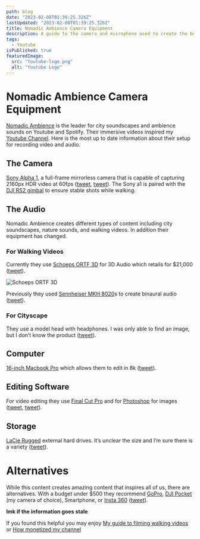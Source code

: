 ```yaml
---
path: blog
date: "2023-02-08T01:39:25.326Z"
lastUpdated: "2023-02-08T01:39:25.326Z"
title: Nomadic Ambience Camera Equipment
description: A guide to the camera and microphone used to create the best youtube walking content
tags:
  - Youtube
isPublished: true
featuredImage:
  src: "Youtube-logo.png"
  alt: "Youtube Logo"
---
```


# Nomadic Ambience Camera Equipment

[Nomadic Ambience](https://www.youtube.com/@NomadicAmbience) is the leader for city soundscapes and ambience sounds on Youtube and Spotify. Their immersive videos inspired my [Youtube Channel](https://www.youtube.com/channel/UCzLPnJlM_5IEe2djVMB2jLA). Here is the most up to date information about their setup for recording video and audio.

## The Camera

[Sony Alpha 1](https://electronics.sony.com/imaging/interchangeable-lens-cameras/all-interchangeable-lens-cameras/p/ilce1-b), a full-frame mirrorless camera that is capable of capturing 2160px HDR video at 60fps ([tweet](https://twitter.com/nomadicambience/status/1420161709306793987?s=61&t=sb1voM1pEIbR48k7v3PopA), [tweet](https://twitter.com/nomadicambience/status/1535280089361002497?s=61&t=9Byc-6AQDEomvrQ5Cl0Tmg)). The Sony a1 is paired with the [DJI RS2 gimbal](https://www.dji.com/rs-2) to ensure stable shots while walking.

## The Audio

Nomadic Ambience creates different types of content including city soundscapes, nature sounds, and walking videos. In addition their equipment has changed.

### For Walking Videos

Currently they use [Schoeps ORTF 3D](https://www.bhphotovideo.com/c/product/1390432-REG/schoeps_ortf_3d_outdoor_set.html?gclid=CjwKCAiArY2fBhB9EiwAWqHK6obf9GlkXaHDw_5AhF0N4ucNvFNIiB2iVRGkNzYRLd2m7yZqT71-ZxoClRAQAvD_BwE) for 3D Audio which retails for $21,000 ([tweet](https://twitter.com/nomadicambience/status/1581683011837341696?s=61&t=XW5R_5LsQvk3zCeOMwCNEQ)).

![Schoeps ORTF 3D](https://pbs.twimg.com/media/FfM_OfPX0AEwBoy?format=jpg&name=large)

Previously they used [Sennheiser MKH 8020](https://en-us.sennheiser.com/recording-condenser-microphone-onmi-directional-guitar-acoustic-bass-brass-mkh-8020)s to create binaural audio ([tweet](https://twitter.com/nomadicambience/status/1535280089361002497?s=61&t=9Byc-6AQDEomvrQ5Cl0Tmg)).

### For Cityscape

They use a model head with headphones. I was only able to find an image, but I don’t know the product ([tweet](https://twitter.com/nomadicambience/status/1505161300883783683?s=61&t=eLfVSTi7hp41PKa7Ok2bxQ)).

## Computer

[16-inch Macbook Pro](https://www.apple.com/shop/buy-mac/macbook-pro/16-inch) which allows them to edit in 8k ([tweet](https://twitter.com/nomadicambience/status/1505594752921657350?s=61&t=Fw3z0npvUzZddi4AJCPXCg)).

## Editing Software

For video editing they use [Final Cut Pro](https://apps.apple.com/us/app/final-cut-pro/id424389933?ign-itscg=20200&ign-itsct=rv_FCP_google&mt=12&mttnagencyid=b2r&mttncc=US&mttnpid=Google%20AdWords&mttnsiteid=141192&mttnsubad=fcp&mttnsubkw=ag-68842611496-ad-433627388349) and for [Photoshop](https://www.adobe.com/products/photoshop.html) for images ([tweet](https://twitter.com/nomadicambience/status/1556166682481147905?s=61&t=sIFZeEJTqSFXBHSHP7xTyg), [tweet](https://twitter.com/nomadicambience/status/1590093296831168512?s=61&t=9roBYF2v4Znd-xO4H5fgaQ)).

## Storage

[LaCie Rugged](https://www.bhphotovideo.com/c/product/1388898-REG/lacie_stfr5000800_rugged_5tb_portable_hdd.html) external hard drives. It’s unclear the size and I’m sure there is a variety ([tweet](https://twitter.com/nomadicambience/status/1503812707769851913?s=61&t=gNvCmraql-0rYtb4NSrWHg)).

# Alternatives

While this content creates amazing content that inspires all of us, there are alternatives. With a budget under $500 they recommend [GoPro](https://gopro.com/en/us/shop/cameras?gclsrc=aw.ds&gclid=CjwKCAiArY2fBhB9EiwAWqHK6uoirYwQQHQDhEjoFFOYxY2Qr5FxGVTeSXAOZPItMFfZ3oPZrkMvKBoC7D0QAvD_BwE), [DJI Pocket](https://store.dji.com/product/pocket-2?gclid=CjwKCAiArY2fBhB9EiwAWqHK6hCbj1_ea46_haR4WWI9gkbhR6D1tjEr_qvqjV_xtiktMCVWFvyWTRoCPq0QAvD_BwE&vid=98631) (my camera of choice), Smartphone, or [Insta 360](https://store.insta360.com/?gclid=CjwKCAiArY2fBhB9EiwAWqHK6ixxC0PkwIyTdAXgwxhtH3p0f8zp_jmYcU_TV9w1vlJAgNF6oxTfhRoCTjAQAvD_BwE) ([tweet](https://twitter.com/nomadicambience/status/1548575789523693569?s=61&t=gNvCmraql-0rYtb4NSrWHg)).

**lmk if the information goes stale**

If you found this helpful you may enjoy [My guide to filming walking videos](/how-to-film-walking-videos-for-youtube) or [How monetized my channel](/how-to-get-monetized-on-youtube-in-2023)
